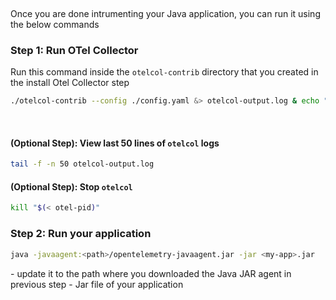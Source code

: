 &nbsp;

Once you are done intrumenting your Java application, you can run it using the below commands
&nbsp;

### Step 1: Run OTel Collector
 Run this command inside the `otelcol-contrib` directory that you created in the install Otel Collector step

```bash
./otelcol-contrib --config ./config.yaml &> otelcol-output.log & echo "$!" > otel-pid
```
&nbsp;

#### (Optional Step): View last 50 lines of `otelcol` logs
```bash
tail -f -n 50 otelcol-output.log
```

#### (Optional Step): Stop `otelcol`
```bash
kill "$(< otel-pid)"
```
### Step 2: Run your application
```bash
java -javaagent:<path>/opentelemetry-javaagent.jar -jar <my-app>.jar
```

<path> - update it to the path where you downloaded the Java JAR agent in previous step
<my-app> - Jar file of your application

